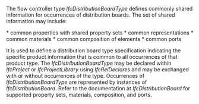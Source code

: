 The flow controller type _IfcDistributionBoardType_ defines commonly shared information for occurrences of distribution boards. The set of shared information may include:

\* common properties with shared property sets
\* common representations
\* common materials
\* common composition of elements
\* common ports

It is used to define a distribution board type specification indicating the specific product information that is common to all occurrences of that product type. The _IfcDistributionBoardType_ may be declared within _IfcProject_ or _IfcProjectLibrary_ using _IfcRelDeclares_ and may be exchanged with or without occurrences of the type. Occurrences of _IfcDistributionBoardType_ are represented by instances of _IfcDistributionBoard_. Refer to the documentation at _IfcDistributionBoard_ for supported property sets, materials, composition, and ports.
